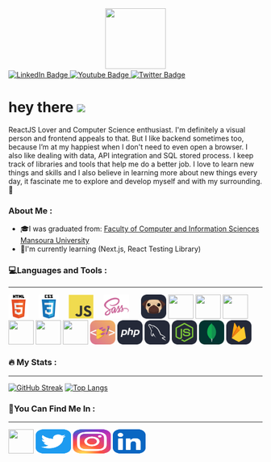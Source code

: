 

<!--
**asar17/asar17** is a ✨ _special_ ✨ repository because its `README.md` (this file) appears on your GitHub profile.

Here are some ideas to get you started: 
 
--> 
<div id="header" align="center">
  <img src="https://media1.giphy.com/media/L1R1tvI9svkIWwpVYr/giphy.gif?cid=6c09b9522f3c7033154ad039c9214a2bafeb2a9f729950dd&rid=giphy.gif&ct=g" height="120" width="120"/>
</div>

<div id="badges">
  <a href="https://www.linkedin.com/in/athar-m-elhaidary-51a509232" >
    <img src="https://img.shields.io/badge/LinkedIn-blue?style=for-the-badge&logo=linkedin&logoColor=white" alt="LinkedIn Badge" width="85px"/>
  </a>
  <a href="https://youtube.com/@_AMH" >
    <img src="https://img.shields.io/badge/YouTube-red?style=for-the-badge&logo=youtube&logoColor=white" alt="Youtube Badge" width="85px"/>
  </a>
  <a href="https://twitter.com/athar_elhaidary?s=21&t=OqzcssuO08UGqBXxKhy2_A" >
    <img src="https://img.shields.io/badge/Twitter-blue?style=for-the-badge&logo=twitter&logoColor=white" alt="Twitter Badge" width="85px" />
  </a>
</div>

<h1>
  hey there 
 <img src="https://media.giphy.com/media/hvRJCLFzcasrR4ia7z/giphy.gif" width="30px"/>
</h1>



ReactJS Lover and Computer Science enthusiast. I'm definitely a visual person and frontend appeals to that. But I like backend sometimes too, because I’m at my happiest when I don't need to even open a browser. I also like dealing with data, API integration and SQL stored process. I keep track of libraries and tools that help me do a better job. I love to learn new things and skills and I also believe in learning more about new things every day, it fascinate me to explore and develop myself and with my surrounding.
💫<h3>About Me :</h3>

* 🎓I was graduated from: [Faculty of Computer and Information Sciences Mansoura University](https://www.facebook.com/fcismans?mibextid=LQQJ4d)
* 🌱I'm currently learning (Next.js, React Testing Library)
### 💻Languages and Tools :<br/>
* * *
<a href="https://www.w3.org/html/" align="left"><img src="https://raw.githubusercontent.com/devicons/devicon/master/icons/html5/html5-original-wordmark.svg" height="48" width="40" ></a>&nbsp;&nbsp;&nbsp;&nbsp;
<a href="https://www.w3schools.com/css/" align="left"><img src="https://raw.githubusercontent.com/devicons/devicon/master/icons/css3/css3-original-wordmark.svg" height="48" width="40" ></a>&nbsp;&nbsp;&nbsp;&nbsp;
<a href="https://developer.mozilla.org/en-US/docs/Web/JavaScript" align="left"><img src="https://raw.githubusercontent.com/devicons/devicon/master/icons/javascript/javascript-original.svg" height="48" width="50" ></a>&nbsp;&nbsp;&nbsp;&nbsp;
<a href="https://sass-lang.com/"><img src="https://raw.githubusercontent.com/devicons/devicon/master/icons/sass/sass-original.svg" height="48" width="50"></a> &nbsp;&nbsp;&nbsp;&nbsp;
<a href="https://www.facebook.com"><img src="https://github.com/tandpfun/skill-icons/raw/main/icons/Pug-Dark.svg"  height="48px" width="50px"></a>
<a href="https://tailwindcss.com/"><img src="https://camo.githubusercontent.com/5734d0669fe22ce04a1cb989a156cd32c379875f6bca56d5210c9432824856d9/68747470733a2f2f7777772e766563746f726c6f676f2e7a6f6e652f6c6f676f732f7461696c77696e646373732f7461696c77696e646373732d69636f6e2e737667" height="48" width="50" ></a>
<a href="https://gulpjs.com/"><img src="https://github.com/get-icon/geticon/raw/master/icons/gulp.svg" height="48" width="50" ></a>
<a href="https://www.npmjs.com/"><img src="https://github.com/get-icon/geticon/raw/master/icons/npm.svg" height="48" width="50" ></a>
<a href="https://graphql.org/"><img src="https://camo.githubusercontent.com/07c382b68200c1a86d52d1682346e73e038b2f160c9afbc0af773fb3646882c8/68747470733a2f2f7777772e766563746f726c6f676f2e7a6f6e652f6c6f676f732f6772617068716c2f6772617068716c2d69636f6e2e737667" height="48" width="50" ></a>
<a href="https://reactjs.org/"><img src="https://github.com/get-icon/geticon/raw/master/icons/react.svg" height="48" width="50" ></a>
<a href="https://redux.js.org/"><img src="https://github.com/get-icon/geticon/raw/master/icons/redux.svg" height="48" width="50" ></a>
<a href="https://www.facebook.com"><img src="https://github.com/tandpfun/skill-icons/raw/main/icons/StyledComponents.svg"  height="48px" width="50px"></a>
<a href="https://www.facebook.com"><img src="https://github.com/tandpfun/skill-icons/raw/main/icons/PHP-Dark.svg"  height="48px" width="50px"></a>
<a href="https://www.facebook.com"><img src="https://github.com/tandpfun/skill-icons/raw/main/icons/MySQL-Dark.svg"  height="48px" width="50px"></a>
<a href="https://www.facebook.com"><img src="https://github.com/tandpfun/skill-icons/raw/main/icons/NodeJS-Dark.svg"  height="48px" width="50px"></a>
<a href="https://www.facebook.com"><img src="https://github.com/tandpfun/skill-icons/raw/main/icons/MongoDB.svg"  height="48px" width="50px"></a>
<a href="https://www.facebook.com"><img src="https://github.com/tandpfun/skill-icons/blob/main/icons/Firebase-Dark.svg"  height="48px" width="50px"></a>

### :fire: My Stats :
* * *
[![GitHub Streak](http://github-readme-streak-stats.herokuapp.com?user=asar17&theme=dark&background=000000)](https://git.io/streak-stats)
[![Top Langs](https://github-readme-stats.vercel.app/api/top-langs/?username=asar17)](https://github.com/anuraghazra/github-readme-stats)

### 📨You Can Find Me In :<br/>
* * * *
<a href="https://www.facebook.com/assar.elhaidary.5?mibextid=LQQJ4d"><img src="http://i.imgur.com/P3YfQoD.png"   height="48px" width="50px"></a>
<a href="https://twitter.com/athar_elhaidary?s=21&t=XjJQ5-QGV83SN5wTh_A40g"><img src="https://github.com/tandpfun/skill-icons/raw/main/icons/Twitter.svg"  height="48px" width="70px"></a>
<a href="https://instagram.com/athar_elhaidaryy?igshid=YmMyMTA2M2Y="><img src="https://github.com/tandpfun/skill-icons/raw/main/icons/Instagram.svg"  height="48px" width="75px"></a>
<a href="https://www.linkedin.com/in/athar-m-elhaidary-51a509232"><img src="https://github.com/tandpfun/skill-icons/raw/main/icons/LinkedIn.svg"  height="48px" width="65px"></a>


